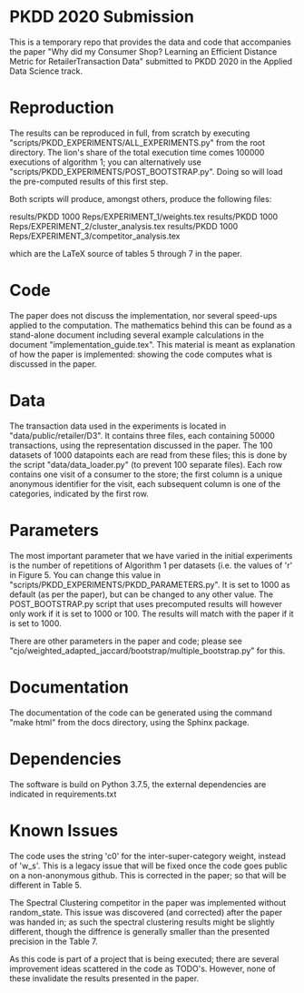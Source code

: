 PKDD 2020 Submission
====================
This is a temporary repo that provides the data and code that accompanies the paper "Why did my Consumer Shop? Learning an
Efficient Distance Metric for RetailerTransaction Data" submitted to PKDD 2020 in the Applied Data Science track.

Reproduction
============
The results can be reproduced in full, from scratch by executing "scripts/PKDD_EXPERIMENTS/ALL_EXPERIMENTS.py" from the root directory. The lion's share of the total execution time comes 100000 executions of algorithm 1; you can alternatively use "scripts/PKDD_EXPERIMENTS/POST_BOOTSTRAP.py". Doing so will load the pre-computed results of this first step.

Both scripts will produce, amongst others, produce the following files:

results/PKDD 1000 Reps/EXPERIMENT_1/weights.tex
results/PKDD 1000 Reps/EXPERIMENT_2/cluster_analysis.tex
results/PKDD 1000 Reps/EXPERIMENT_3/competitor_analysis.tex

which are the LaTeX source of tables 5 through 7 in the paper.

Code
====
The paper does not discuss the implementation, nor several speed-ups applied to the computation. The mathematics behind this can be found as a stand-alone document including several example calculations in the document "implementation_guide.tex". This material is meant as explanation of how the paper is implemented: showing the code computes what is discussed in the paper.

Data
====
The transaction data used in the experiments is located in "data/public/retailer/D3". It contains three files, each containing 50000 transactions, using the representation discussed in the paper. The 100 datasets of 1000 datapoints each are read from these files; this is done by the script "data/data_loader.py" (to prevent 100 separate files). Each row contains one visit of a consumer to the store; the first column is a unique anonymous identifier for the visit, each subsequent column is one of the categories, indicated by the first row.

Parameters
==========
The most important parameter that we have varied in the initial experiments is the number of repetitions of Algorithm 1 per datasets (i.e. the values of 'r' in Figure 5. You can change this value in "scripts/PKDD_EXPERIMENTS/PKDD_PARAMETERS.py". It is set to 1000 as default (as per the paper), but can be changed to any other value. The POST_BOOTSTRAP.py script that uses precomputed results will however only work if it is set to 1000 or 100. The results will match with the paper if it is set to 1000.

There are other parameters in the paper and code; please see "cjo/weighted_adapted_jaccard/bootstrap/multiple_bootstrap.py" for this.

Documentation
=============
The documentation of the code can be generated using the command "make html" from the docs directory, using the Sphinx package.

Dependencies
============
The software is build on Python 3.7.5, the external dependencies are indicated in requirements.txt

Known Issues
============
The code uses the string 'c0' for the inter-super-category weight, instead of 'w_s'. This is a legacy issue that will be fixed once the code goes public on a non-anonymous github. This is corrected in the paper; so that will be different in Table 5.

The Spectral Clustering competitor in the paper was implemented without random_state. This issue was discovered (and corrected) after the paper was handed in; as such the spectral clustering results might be slightly different, though the diffrence is generally smaller than the presented precision in the Table 7.

As this code is part of a project that is being executed; there are several improvement ideas scattered in the code as TODO's. However, none of these invalidate the results presented in the paper.
